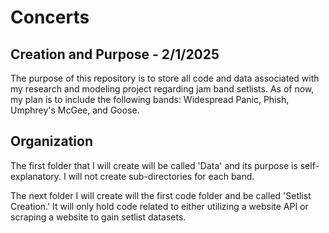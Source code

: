 # Concerts

## Creation and Purpose - 2/1/2025
The purpose of this repository is to store all code and data associated with my research and modeling project regarding jam band setlists. As of now, my plan is to include the following bands: Widespread Panic, Phish, Umphrey's McGee, and Goose. 

## Organization
The first folder that I will create will be called 'Data' and its purpose is self-explanatory. I will not create sub-directories for each band.

The next folder I will create will the first code folder and be called 'Setlist Creation.' It will only hold code related to either utilizing a website API or scraping a website to gain setlist datasets. 
